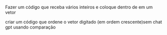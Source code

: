 Fazer um código que receba vários inteiros e coloque dentro de em um vetor 

criar um código que ordene o vetor digitado (em ordem crescente)sem chat gpt usando comparação
